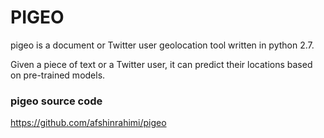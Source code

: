 # PIGEO

pigeo is a document or Twitter user geolocation tool written in python 2.7.

Given a piece of text or a Twitter user, it can predict their locations based on pre-trained models.

### pigeo source code

https://github.com/afshinrahimi/pigeo
